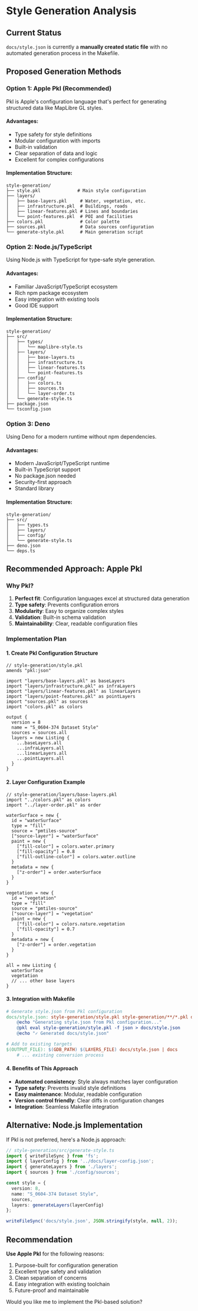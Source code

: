 # Style Generation Analysis

## Current Status

`docs/style.json` is currently a **manually created static file** with no automated generation process in the Makefile.

## Proposed Generation Methods

### Option 1: Apple Pkl (Recommended)

Pkl is Apple's configuration language that's perfect for generating structured data like MapLibre GL styles.

#### Advantages:
- Type safety for style definitions
- Modular configuration with imports
- Built-in validation
- Clear separation of data and logic
- Excellent for complex configurations

#### Implementation Structure:
```
style-generation/
├── style.pkl              # Main style configuration
├── layers/
│   ├── base-layers.pkl     # Water, vegetation, etc.
│   ├── infrastructure.pkl  # Buildings, roads
│   ├── linear-features.pkl # Lines and boundaries  
│   └── point-features.pkl  # POI and facilities
├── colors.pkl              # Color palette
├── sources.pkl             # Data sources configuration
└── generate-style.pkl      # Main generation script
```

### Option 2: Node.js/TypeScript

Using Node.js with TypeScript for type-safe style generation.

#### Advantages:
- Familiar JavaScript/TypeScript ecosystem
- Rich npm package ecosystem
- Easy integration with existing tools
- Good IDE support

#### Implementation Structure:
```
style-generation/
├── src/
│   ├── types/
│   │   └── maplibre-style.ts
│   ├── layers/
│   │   ├── base-layers.ts
│   │   ├── infrastructure.ts  
│   │   ├── linear-features.ts
│   │   └── point-features.ts
│   ├── config/
│   │   ├── colors.ts
│   │   ├── sources.ts
│   │   └── layer-order.ts
│   └── generate-style.ts
├── package.json
└── tsconfig.json
```

### Option 3: Deno

Using Deno for a modern runtime without npm dependencies.

#### Advantages:
- Modern JavaScript/TypeScript runtime
- Built-in TypeScript support
- No package.json needed
- Security-first approach
- Standard library

#### Implementation Structure:
```
style-generation/
├── src/
│   ├── types.ts
│   ├── layers/
│   ├── config/
│   └── generate-style.ts
├── deno.json
└── deps.ts
```

## Recommended Approach: Apple Pkl

### Why Pkl?
1. **Perfect fit**: Configuration languages excel at structured data generation
2. **Type safety**: Prevents configuration errors
3. **Modularity**: Easy to organize complex styles
4. **Validation**: Built-in schema validation
5. **Maintainability**: Clear, readable configuration files

### Implementation Plan

#### 1. Create Pkl Configuration Structure
```pkl
// style-generation/style.pkl
amends "pkl:json"

import "layers/base-layers.pkl" as baseLayers
import "layers/infrastructure.pkl" as infraLayers  
import "layers/linear-features.pkl" as linearLayers
import "layers/point-features.pkl" as pointLayers
import "sources.pkl" as sources
import "colors.pkl" as colors

output {
  version = 8
  name = "S_0604-374 Dataset Style"
  sources = sources.all
  layers = new Listing {
    ...baseLayers.all
    ...infraLayers.all
    ...linearLayers.all  
    ...pointLayers.all
  }
}
```

#### 2. Layer Configuration Example
```pkl
// style-generation/layers/base-layers.pkl
import "../colors.pkl" as colors
import "../layer-order.pkl" as order

waterSurface = new {
  id = "waterSurface"
  type = "fill"
  source = "pmtiles-source" 
  ["source-layer"] = "waterSurface"
  paint = new {
    ["fill-color"] = colors.water.primary
    ["fill-opacity"] = 0.8
    ["fill-outline-color"] = colors.water.outline
  }
  metadata = new {
    ["z-order"] = order.waterSurface
  }
}

vegetation = new {
  id = "vegetation"
  type = "fill"
  source = "pmtiles-source"
  ["source-layer"] = "vegetation" 
  paint = new {
    ["fill-color"] = colors.nature.vegetation
    ["fill-opacity"] = 0.7
  }
  metadata = new {
    ["z-order"] = order.vegetation
  }
}

all = new Listing {
  waterSurface
  vegetation
  // ... other base layers
}
```

#### 3. Integration with Makefile
```makefile
# Generate style.json from Pkl configuration
docs/style.json: style-generation/style.pkl style-generation/**/*.pkl docs/layer-config.json
	@echo "Generating style.json from Pkl configuration..."
	@pkl eval style-generation/style.pkl -f json > docs/style.json
	@echo "✓ Generated docs/style.json"

# Add to existing targets
$(OUTPUT_FILE): $(GDB_PATH) $(LAYERS_FILE) docs/style.json | docs
	# ... existing conversion process
```

#### 4. Benefits of This Approach
- **Automated consistency**: Style always matches layer configuration
- **Type safety**: Prevents invalid style definitions
- **Easy maintenance**: Modular, readable configuration
- **Version control friendly**: Clear diffs in configuration changes
- **Integration**: Seamless Makefile integration

## Alternative: Node.js Implementation

If Pkl is not preferred, here's a Node.js approach:

```typescript
// style-generation/src/generate-style.ts
import { writeFileSync } from 'fs';
import { layerConfig } from '../docs/layer-config.json';
import { generateLayers } from './layers';
import { sources } from './config/sources';

const style = {
  version: 8,
  name: "S_0604-374 Dataset Style",
  sources,
  layers: generateLayers(layerConfig)
};

writeFileSync('docs/style.json', JSON.stringify(style, null, 2));
```

## Recommendation

**Use Apple Pkl** for the following reasons:
1. Purpose-built for configuration generation
2. Excellent type safety and validation
3. Clean separation of concerns
4. Easy integration with existing toolchain
5. Future-proof and maintainable

Would you like me to implement the Pkl-based solution?
